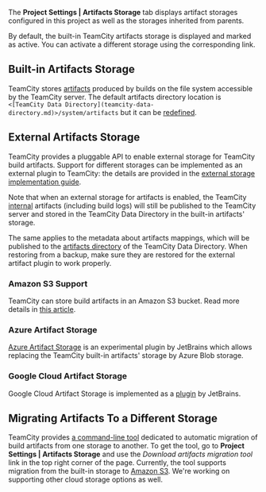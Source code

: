 [//]: # (title: Configuring Artifacts Storage)
[//]: # (auxiliary-id: Configuring Artifacts Storage)

The __Project Settings | Artifacts Storage__ tab displays artifact storages configured in this project as well as the storages inherited from parents. 

By default, the built-in TeamCity artifacts storage is displayed and marked as active. You can activate a different storage using the corresponding link.

## Built-in Artifacts Storage

TeamCity stores [artifacts](build-artifact.md) produced by builds on the file system accessible by the TeamCity server. The default artifacts directory location is `<[TeamCity Data Directory](teamcity-data-directory.md)>/system/artifacts` but it can be [redefined](teamcity-configuration-and-maintenance.md).

## External Artifacts Storage 

TeamCity provides a pluggable API to enable external storage for TeamCity build artifacts. Support for different storages can be implemented as an external plugin to TeamCity: the details are provided in the [external storage implementation guide](https://plugins.jetbrains.com/docs/teamcity/external-storage-implementation-guide.html).

Note that when an external storage for artifacts is enabled, the TeamCity [internal](build-artifact.md#Hidden+Artifacts) artifacts (including build logs) will still be published to the TeamCity server and stored in the TeamCity Data Directory in the built-in artifacts' storage.

The same applies to the metadata about artifacts mappings, which will be published to the [artifacts directory](teamcity-configuration-and-maintenance.md) of the TeamCity Data Directory. When restoring from a backup, make sure they are restored for the external artifact plugin to work properly.

### Amazon S3 Support
<anchor name="AmazonS3Support"/>

TeamCity can store build artifacts in an Amazon S3 bucket. Read more details in [this article](storing-build-artifacts-in-amazon-s3.md).


### Azure Artifact Storage

[Azure Artifact Storage](https://plugins.jetbrains.com/plugin/9617-azure-artifact-storage) is an experimental plugin by JetBrains which allows replacing the TeamCity built-in artifacts' storage by Azure Blob storage. 

### Google Cloud Artifact Storage

Google Cloud Artifact Storage is implemented as a [plugin](https://plugins.jetbrains.com/plugin/9634-google-artifact-storage) by JetBrains.



<chunk include-id="artifactMigrationToS3">

## Migrating Artifacts To a Different Storage
<anchor name="migratingArtifactsToS3"/>

TeamCity provides [a command-line tool](artifacts-migration-tool.md) dedicated to automatic migration of build artifacts from one storage to another. To get the tool, go to __Project Settings | Artifacts Storage__ and use the _Download artifacts migration tool_ link in the top right corner of the page.
Currently, the tool supports migration from the built-in storage to [Amazon S3](configuring-artifacts-storage.md#Amazon+S3+Support). We're working on supporting other cloud storage options as well.

</chunk>



